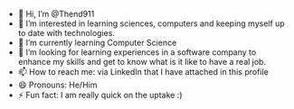 - 👋 Hi, I’m @Thend911
- 👀 I’m interested in learning sciences, computers and keeping myself up to date with technologies.
- 🌱 I’m currently learning Computer Science
- 💞️ I’m looking for learning experiences in a software company to enhance my skills and get to know what is it like to have a real job.
- 📫 How to reach me: via LinkedIn that I have attached in this profile
- 😄 Pronouns: He/Him
- ⚡ Fun fact: I am really quick on the uptake :)

<!---
Thend911/Thend911 is a ✨ special ✨ repository because its `README.md` (this file) appears on your GitHub profile.
You can click the Preview link to take a look at your changes.
--->
